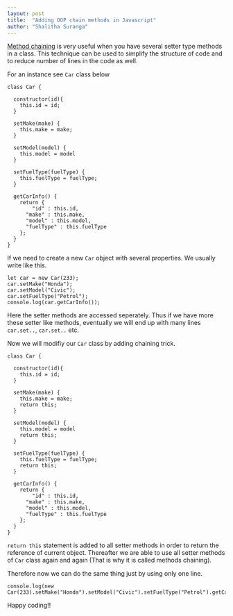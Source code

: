 ```yaml
---
layout: post
title:  "Adding OOP chain methods in Javascript"
author: "Shalitha Suranga"
---
```



[Method chaining](https://en.wikipedia.org/wiki/Method_chaining) is very useful when you have several setter type methods in a class. This technique can be used to simplify the structure of code and to reduce number of lines in the code as well.

For an instance see `Car` class below

```
class Car {
  
  constructor(id){
  	this.id = id;
  }
  
  setMake(make) {
  	this.make = make;
  }
  
  setModel(model) {
  	this.model = model
  }
  
  setFuelType(fuelType) {
  	this.fuelType = fuelType;
  }
  
  getCarInfo() {
  	return {
    	"id" : this.id,
      "make" : this.make,
      "model" : this.model,
      "fuelType" : this.fuelType
    };
  }
}
```

If we need to create a new `Car` object with several properties. We usually write like this.

```
let car = new Car(233);
car.setMake("Honda");
car.setModel("Civic");
car.setFuelType("Petrol");
console.log(car.getCarInfo());
```

Here the setter methods are accessed seperately. Thus if we have more these setter like methods, eventually we will end up with many lines `car.set..`, `car.set..` etc.

Now we will modifiy our `Car` class by adding chaining trick.

```
class Car {
  
  constructor(id){
    this.id = id;
  }
  
  setMake(make) {
    this.make = make;
    return this;
  }
  
  setModel(model) {
    this.model = model
    return this;
  }
  
  setFuelType(fuelType) {
    this.fuelType = fuelType;
    return this;
  }
  
  getCarInfo() {
  	return {
    	"id" : this.id,
      "make" : this.make,
      "model" : this.model,
      "fuelType" : this.fuelType
    };
  }
}
```

 `return this` statement is added to all setter methods in order to return the reference of current object. Thereafter we are able to use all setter methods of `Car` class again and again (That is why it is called methods chaining).
 
 Therefore now we can do the same thing just by using only one line.
 
 ```
 console.log(new Car(233).setMake("Honda").setModel("Civic").setFuelType("Petrol").getCarInfo());
 ```


Happy coding!!





















